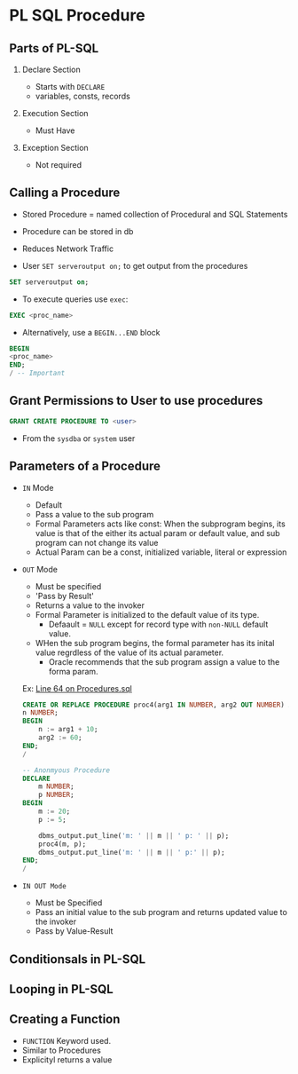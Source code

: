 # PL SQL Procedure 

## Parts of PL-SQL

1. Declare Section
    - Starts with `DECLARE`
    - variables, consts, records

2. Execution Section
    - Must Have

3. Exception Section
    - Not required


## Calling a Procedure

- Stored Procedure = named collection of Procedural and SQL Statements
- Procedure can be stored in db
- Reduces Network Traffic

- User `SET serveroutput on;` to get output from the procedures

```sql
SET serveroutput on;
```

- To execute queries use `exec`:

```sql
EXEC <proc_name>
```

- Alternatively, use a `BEGIN...END` block

```sql
BEGIN
<proc_name>
END;
/ -- Important
```

## Grant Permissions to User to use procedures

```sql
GRANT CREATE PROCEDURE TO <user>
```

  - From the `sysdba` or `system` user 


## Parameters of a Procedure
  
- `IN` Mode
    - Default
    - Pass a value to the sub program
    - Formal Parameters acts like const: When the subprogram begins, its value is that of the either its actual param or default value, and sub program can not change its value
    - Actual Param can be a const, initialized variable, literal or expression

- `OUT` Mode
    - Must be specified
    - 'Pass by Result'
    - Returns a value to the invoker
    - Formal Parameter is initialized to the default value of its type. 
        - Defaault = `NULL` except for record type with `non-NULL` default value.
    - WHen the sub program begins, the formal parameter has its inital value regrdless of the value of its actual parameter.  
      - Oracle recommends that the sub program assign a value to the forma param.

    Ex: [Line 64 on Procedures.sql](procedure.sql)
    ```sql
    CREATE OR REPLACE PROCEDURE proc4(arg1 IN NUMBER, arg2 OUT NUMBER) AS
    n NUMBER;
    BEGIN
        n := arg1 + 10;
        arg2 := 60;
    END;
    /

    -- Anonmyous Procedure
    DECLARE
        m NUMBER;
        p NUMBER;
    BEGIN
        m := 20;
        p := 5;

        dbms_output.put_line('m: ' || m || ' p: ' || p);
        proc4(m, p);
        dbms_output.put_line('m: ' || m || ' p:' || p);
    END;
    /
    ```

- `IN OUT Mode`
    - Must be Specified
    - Pass an initial value to the sub program and returns updated value to the invoker
    - Pass by Value-Result

## Conditionsals in PL-SQL

## Looping in PL-SQL


## Creating a Function

- `FUNCTION` Keyword used.
- Similar to Procedures
- Explicityl returns a value
